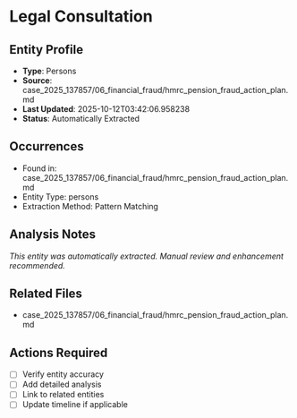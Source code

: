 # Legal Consultation

## Entity Profile
- **Type**: Persons
- **Source**: case_2025_137857/06_financial_fraud/hmrc_pension_fraud_action_plan.md
- **Last Updated**: 2025-10-12T03:42:06.958238
- **Status**: Automatically Extracted

## Occurrences
- Found in: case_2025_137857/06_financial_fraud/hmrc_pension_fraud_action_plan.md
- Entity Type: persons
- Extraction Method: Pattern Matching

## Analysis Notes
*This entity was automatically extracted. Manual review and enhancement recommended.*

## Related Files
- case_2025_137857/06_financial_fraud/hmrc_pension_fraud_action_plan.md

## Actions Required
- [ ] Verify entity accuracy
- [ ] Add detailed analysis
- [ ] Link to related entities
- [ ] Update timeline if applicable
